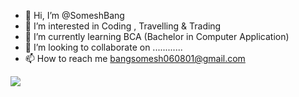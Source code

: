 - 👋 Hi, I’m @SomeshBang
- 👀 I’m interested in Coding , Travelling & Trading
- 🌱 I’m currently learning BCA (Bachelor in Computer Application)
- 💞️ I’m looking to collaborate on ............
- 📫 How to reach me bangsomesh060801@gmail.com



![](https://komarev.com/ghpvc/?username=SomeshBaang)

<!---
SomeshBang/SomeshBang is a ✨ special ✨ repository because its `README.md` (this file) appears on your GitHub profile.
You can click the Preview link to take a look at your changes.
--->
